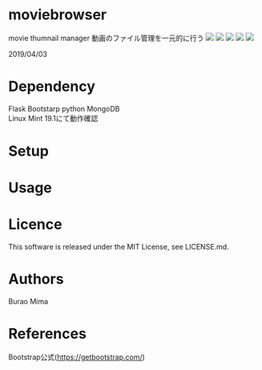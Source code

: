 # moviebrowser
movie thumnail manager
動画のファイル管理を一元的に行う
<img src ="https://img.shields.io/badge/python3.5over-green.svg">
<img src ="https://img.shields.io/badge/flask-red.svg">
<img src ="https://img.shields.io/badge/bootstrap2.0-green.svg">
<img src ="https://img.shields.io/badge/MongoDB-green.svg">
<img src ="https://img.shields.io/badge/Linux_Mint-v.19.1-green.svg">


2019/04/03

# Dependency
Flask
Bootstarp
python
MongoDB  
Linux Mint 19.1にて動作確認

# Setup


# Usage

# Licence
This software is released under the MIT License, see LICENSE.md.

# Authors
Burao Mima

# References
Bootstrap公式(https://getbootstrap.com/)
